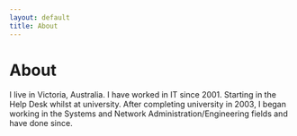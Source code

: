 ```yaml
---
layout: default
title: About
---
```

# About

I live in Victoria, Australia. I have worked in IT since 2001. Starting in the Help Desk whilst at university. After completing university in 2003, I began working in the Systems and Network Administration/Engineering fields and have done since. 


